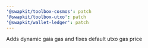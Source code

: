 ```yaml
---
'@swapkit/toolbox-cosmos': patch
'@swapkit/toolbox-utxo': patch
'@swapkit/wallet-ledger': patch
---
```


Adds dynamic gaia gas and fixes default utxo gas price
